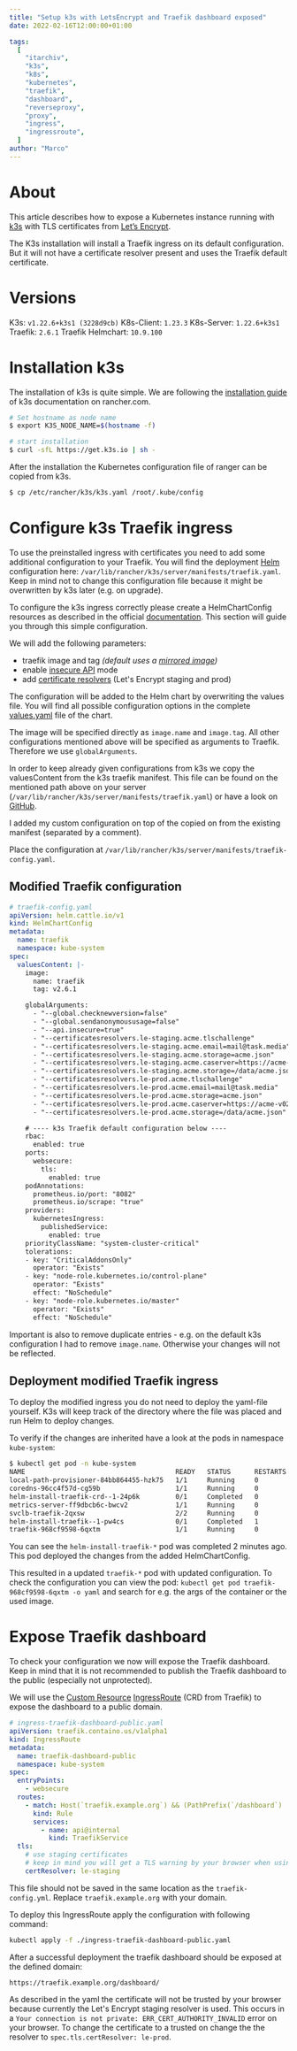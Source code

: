 ```yaml
---
title: "Setup k3s with LetsEncrypt and Traefik dashboard exposed"
date: 2022-02-16T12:00:00+01:00

tags:
  [
    "itarchiv",
    "k3s",
    "k8s",
    "kubernetes",
    "traefik",
    "dashboard",
    "reverseproxy",
    "proxy",
    "ingress",
    "ingressroute",
  ]
author: "Marco"
---
```


# About

This article describes how to expose a Kubernetes instance running with [k3s](https://k3s.io/) with TLS certificates from [Let’s Encrypt](https://letsencrypt.org/).

The K3s installation will install a Traefik ingress on its default configuration.
But it will not have a certificate resolver present and uses the Traefik default certificate.

# Versions

K3s: `v1.22.6+k3s1 (3228d9cb)`
K8s-Client: `1.23.3`
K8s-Server: `1.22.6+k3s1`
Traefik: `2.6.1`
Traefik Helmchart: `10.9.100`

# Installation k3s

The installation of k3s is quite simple.
We are following the [installation guide](https://rancher.com/docs/k3s/latest/en/installation/install-options/#options-for-installation-with-script) of k3s documentation on rancher.com.

```bash
# Set hostname as node name
$ export K3S_NODE_NAME=$(hostname -f)

# start installation
$ curl -sfL https://get.k3s.io | sh -
```

After the installation the Kubernetes configuration file of ranger can be copied from k3s.

```bash
$ cp /etc/rancher/k3s/k3s.yaml /root/.kube/config
```

# Configure k3s Traefik ingress

To use the preinstalled ingress with certificates you need to add some additional configuration to your Traefik.
You will find the deployment [Helm](https://helm.sh/) configuration here: `/var/lib/rancher/k3s/server/manifests/traefik.yaml`.
Keep in mind not to change this configuration file because it might be overwritten by k3s later (e.g. on upgrade).

To configure the k3s ingress correctly please create a HelmChartConfig resources as described in the official [documentation](https://rancher.com/docs/k3s/latest/en/helm/#customizing-packaged-components-with-helmchartconfig).
This section will guide you through this simple configuration.

We will add the following parameters:

- traefik image and tag _(default uses a [mirrored image](https://github.com/k3s-io/k3s/blob/a094dee7dd0d7e7f7b2c8d50f90bb6760f9c86bf/manifests/traefik.yaml#L34-L35))_
- enable [insecure API](https://doc.traefik.io/traefik/operations/api/#insecure) mode
- add [certificate resolvers](https://doc.traefik.io/traefik/https/acme/#using-letsencrypt-with-kubernetes) (Let's Encrypt staging and prod)

The configuration will be added to the Helm chart by overwriting the values file.
You will find all possible configuration options in the complete [values.yaml](https://github.com/traefik/traefik-helm-chart/blob/master/traefik/values.yaml) file of the chart.

The image will be specified directly as `image.name` and `image.tag`.
All other configurations mentioned above will be specified as arguments to Traefik.
Therefore we use `globalArguments`.

In order to keep already given configurations from k3s we copy the valuesContent from the k3s traefik manifest.
This file can be found on the mentioned path above on your server (`/var/lib/rancher/k3s/server/manifests/traefik.yaml`) or have a look on [GitHub](https://github.com/k3s-io/k3s/blob/master/manifests/traefik.yaml).

I added my custom configuration on top of the copied on from the existing manifest (separated by a comment).

Place the configuration at `/var/lib/rancher/k3s/server/manifests/traefik-config.yaml`.

## Modified Traefik configuration

```yaml
# traefik-config.yaml
apiVersion: helm.cattle.io/v1
kind: HelmChartConfig
metadata:
  name: traefik
  namespace: kube-system
spec:
  valuesContent: |-
    image:
      name: traefik
      tag: v2.6.1

    globalArguments:
      - "--global.checknewversion=false"
      - "--global.sendanonymoususage=false"
      - "--api.insecure=true"
      - "--certificatesresolvers.le-staging.acme.tlschallenge"
      - "--certificatesresolvers.le-staging.acme.email=mail@task.media"
      - "--certificatesresolvers.le-staging.acme.storage=acme.json"
      - "--certificatesresolvers.le-staging.acme.caserver=https://acme-staging-v02.api.letsencrypt.org/directory"
      - "--certificatesresolvers.le-staging.acme.storage=/data/acme.json"
      - "--certificatesresolvers.le-prod.acme.tlschallenge"
      - "--certificatesresolvers.le-prod.acme.email=mail@task.media"
      - "--certificatesresolvers.le-prod.acme.storage=acme.json"
      - "--certificatesresolvers.le-prod.acme.caserver=https://acme-v02.api.letsencrypt.org/directory"
      - "--certificatesresolvers.le-prod.acme.storage=/data/acme.json"

    # ---- k3s Traefik default configuration below ----
    rbac:
      enabled: true
    ports:
      websecure:
        tls:
          enabled: true
    podAnnotations:
      prometheus.io/port: "8082"
      prometheus.io/scrape: "true"
    providers:
      kubernetesIngress:
        publishedService:
          enabled: true
    priorityClassName: "system-cluster-critical"
    tolerations:
    - key: "CriticalAddonsOnly"
      operator: "Exists"
    - key: "node-role.kubernetes.io/control-plane"
      operator: "Exists"
      effect: "NoSchedule"
    - key: "node-role.kubernetes.io/master"
      operator: "Exists"
      effect: "NoSchedule"
```

Important is also to remove duplicate entries - e.g. on the default k3s configuration I had to remove `image.name`.
Otherwise your changes will not be reflected.

## Deployment modified Traefik ingress

To deploy the modified ingress you do not need to deploy the yaml-file yourself.
K3s will keep track of the directory where the file was placed and run Helm to deploy changes.

To verify if the changes are inherited have a look at the pods in namespace `kube-system`:

```bash
$ kubectl get pod -n kube-system
NAME                                      READY   STATUS      RESTARTS   AGE
local-path-provisioner-84bb864455-hzk75   1/1     Running     0          12h
coredns-96cc4f57d-cg59b                   1/1     Running     0          12h
helm-install-traefik-crd--1-24p6k         0/1     Completed   0          12h
metrics-server-ff9dbcb6c-bwcv2            1/1     Running     0          12h
svclb-traefik-2qxsw                       2/2     Running     0          12h
helm-install-traefik--1-pw4cs             0/1     Completed   1          2m4s
traefik-968cf9598-6qxtm                   1/1     Running     0          2m1s
```

You can see the `helm-install-traefik-*` pod was completed 2 minutes ago.
This pod deployed the changes from the added HelmChartConfig.

This resulted in a updated `traefik-*` pod with updated configuration.
To check the configuration you can view the pod: `kubectl get pod traefik-968cf9598-6qxtm -o yaml` and search for e.g. the args of the container or the used image.

# Expose Traefik dashboard

To check your configuration we now will expose the Traefik dashboard.
Keep in mind that it is not recommended to publish the Traefik dashboard to the public (especially not unprotected).

We will use the [Custom Resource](https://kubernetes.io/docs/concepts/extend-kubernetes/api-extension/custom-resources/) [IngressRoute](https://doc.traefik.io/traefik/routing/providers/kubernetes-crd/#kind-ingressroute) (CRD from Traefik) to expose the dashboard to a public domain.

```yaml
# ingress-traefik-dashboard-public.yaml
apiVersion: traefik.containo.us/v1alpha1
kind: IngressRoute
metadata:
  name: traefik-dashboard-public
  namespace: kube-system
spec:
  entryPoints:
    - websecure
  routes:
    - match: Host(`traefik.example.org`) && (PathPrefix(`/dashboard`) || PathPrefix(`/api`))
      kind: Rule
      services:
        - name: api@internal
          kind: TraefikService
  tls:
    # use staging certificates
    # keep in mind you will get a TLS warning by your browser when using staging!
    certResolver: le-staging
```

This file should not be saved in the same location as the `traefik-config.yml`.
Replace `traefik.example.org` with your domain.

To deploy this IngressRoute apply the configuration with following command:

```bash
kubectl apply -f ./ingress-traefik-dashboard-public.yaml
```

After a successful deployment the traefik dashboard should be exposed at the defined domain:

```
https://traefik.example.org/dashboard/
```

As described in the yaml the certificate will not be trusted by your browser because currently the Let's Encrypt staging resolver is used.
This occurs in a `Your connection is not private: ERR_CERT_AUTHORITY_INVALID` error on your browser.
To change the certificate to a trusted on change the the resolver to `spec.tls.certResolver: le-prod`.
